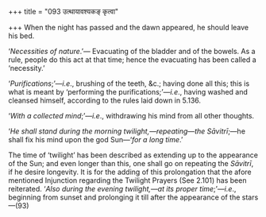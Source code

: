 +++
title = "093 उत्थायावश्यकङ् कृत्वा"

+++
When the night has passed and the dawn appeared, he should leave his
bed.

‘*Necessities of nature*.’— Evacuating of the bladder and of the bowels.
As a rule, people do this act at that time; hence the evacuating has
been called a ‘necessity.’

‘*Purifications*;’—*i.e*., brushing of the teeth, &c.; having done all
this; this is what is meant by ‘performing the purifications;’—*i.e*.,
having washed and cleansed himself, according to the rules laid down in
5.136.

‘*With* *a* *collected mind*;’—*i.e*., withdrawing his mind from all
other thoughts.

‘*He shall stand during the morning twilight,—repeating—the Sāvitrī*;—he
shall fix his mind upon the god Sun—‘*for* *a long time*.’

The time of ‘twilight’ has been described as extending up to the
appearance of the Sun; and even longer than this, one shall go on
repeating the *Sāvitrī*, if he desire longevity. It is for the adding of
this prolongation that the afore mentioned Injunction regarding the
Twilight Prayers (See 2.101) has been reiterated. ‘*Also during the
evening twilight,—at its proper time*;’—*i.e*., beginning from sunset
and prolonging it till after the appearance of the stars—(93)


